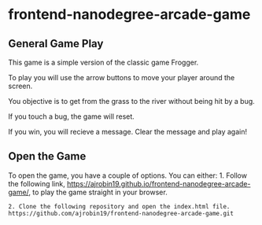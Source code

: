 frontend-nanodegree-arcade-game
===============================

General Game Play
-----------------
This game is a simple version of the classic game Frogger. 

To play you will use the arrow buttons to move your player around the screen.

You objective is to get from the grass to the river without being hit by a bug.

If you touch a bug, the game will reset.

If you win, you will recieve a message. Clear the message and play again!

Open the Game
-----------------
To open the game, you have a couple of options. You can either:
	1. Follow the following link, https://ajrobin19.github.io/frontend-nanodegree-arcade-game/, to play the game straight in your browser.
	
	2. Clone the following repository and open the index.html file. https://github.com/ajrobin19/frontend-nanodegree-arcade-game.git
